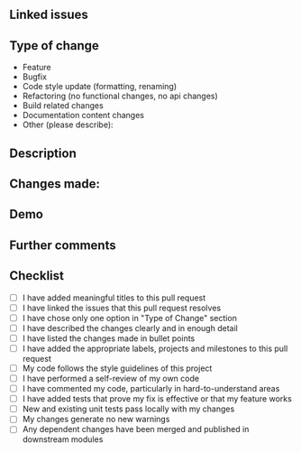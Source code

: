 <!--- Provide a general summary of your changes in the Title above. -->

## Linked issues
<!--- Link issues that this pull request resolves using the following syntax: -->
<!--- Fixes #123 -->
<!--- Resolves #123 -->
<!--- See also #123 -->
<!--- Multiple issues must be linked using bullet points. Can be nested. -->

## Type of change
<!-- Please try to limit your pull request to one type, submit multiple pull requests if needed. -->
<!--- Choose one from the following and delete the rest: -->
- Feature
- Bugfix
- Code style update (formatting, renaming)
- Refactoring (no functional changes, no api changes)
- Build related changes
- Documentation content changes
- Other (please describe):

## Description
<!--- Describe your changes in detail and list changes made in bullet points -->

Changes made:
- 

## Demo
<!--- If appropriate, here's the place for screenshots or video(s). Otherwise, remove section. -->

## Further comments
<!--- If this is a relatively large or complex change, kick off the discussion by explaining why you chose -->
<!--- the solution you did and what alternatives have you considered, etc. Otherwise, remove section. -->

## Checklist
<!--- Please put `x` in all the boxes that apply: -->
- [ ] I have added meaningful titles to this pull request
- [ ] I have linked the issues that this pull request resolves
- [ ] I have chose only one option in "Type of Change" section
- [ ] I have described the changes clearly and in enough detail
- [ ] I have listed the changes made in bullet points
- [ ] I have added the appropriate labels, projects and milestones to this pull request
- [ ] My code follows the style guidelines of this project
- [ ] I have performed a self-review of my own code
- [ ] I have commented my code, particularly in hard-to-understand areas
- [ ] I have added tests that prove my fix is effective or that my feature works
- [ ] New and existing unit tests pass locally with my changes
- [ ] My changes generate no new warnings
- [ ] Any dependent changes have been merged and published in downstream modules